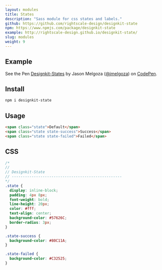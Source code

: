 ```yaml
---
layout: modules
title: States
description: "Sass module for css states and labels."
github: https://github.com/rightscale-design/designkit-state
npm: https://www.npmjs.com/package/designkit-state
example: http://rightscale-design.github.io/designkit-state/
slug: modules
weight: 9
---
```


## Example

<p data-height="300" data-theme-id="23934" data-slug-hash="reERqm" data-default-tab="result" data-user="jmelgoza" data-embed-version="2" class="codepen">See the Pen <a href="http://codepen.io/jmelgoza/pen/reERqm/">Designkit-States</a> by Jason Melgoza (<a href="http://codepen.io/jmelgoza">@jmelgoza</a>) on <a href="http://codepen.io">CodePen</a>.</p>
<script async src="//assets.codepen.io/assets/embed/ei.js"></script>

## Install

```bash
npm i designkit-state
```

## Usage

```html
<span class="state">Default</span>
<span class="state state-success">Success</span>
<span class="state state-failed">Failed</span>
```

## CSS

```css
/*
//
// Designkit-State
// --------------------------------------------------
*/
.state {
  display: inline-block;
  padding: 4px 8px;
  font-weight: bold;
  line-height: 20px;
  color: #fff;
  text-align: center;
  background-color: #57626C;
  border-radius: 3px;
}

.state-success {
  background-color: #80C11A;
}

.state-failed {
  background-color: #C32525;
}
```
